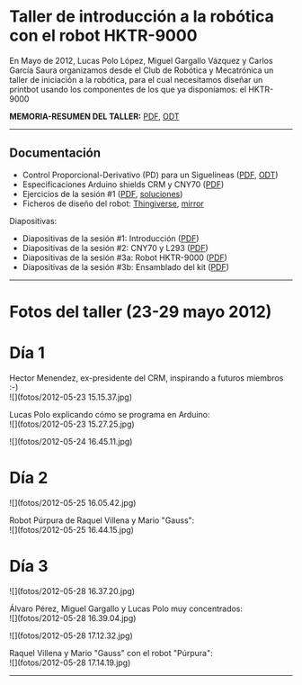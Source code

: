 # Taller de introducción a la robótica con el robot HKTR-9000

En Mayo de 2012, Lucas Polo López, Miguel Gargallo Vázquez y Carlos García Saura organizamos desde el Club de Robótica y Mecatrónica un taller de iniciación a la robótica, para el cual necesitamos diseñar un printbot usando los componentes de los que ya disponíamos: el HKTR-9000  

**MEMORIA-RESUMEN DEL TALLER:** [PDF](MEMORIA_ResumenTallerArduino2012.pdf), [ODT](MEMORIA_ResumenTallerArduino2012.odt)  

----------





Documentación
--

* Control Proporcional-Derivativo (PD) para un Siguelineas ([PDF](Control_PD_Siguelineas.pdf), [ODT](Control_PD_Siguelineas.odt))  
* Especificaciones Arduino shields CRM y CNY70 ([PDF](Especificaciones_shields_CRM_y_CNY70.pdf))  
* Ejercicios de la sesión #1 ([PDF](taller_arduino_2012_Ejercicios_S1.pdf), [soluciones](soluciones))  
* Ficheros de diseño del robot: [Thingiverse](http://www.thingiverse.com/thing:23593), [mirror](https://github.com/carlosgs/carlosgs-designs/tree/master/Arduino-based-printbot-HKTR-9000)

Diapositivas:  

* Diapositivas de la sesión #1: Introducción ([PDF](taller_arduino_2012_sesion_1_introduccion.pdf))  
* Diapositivas de la sesión #2: CNY70 y L293 ([PDF](taller_arduino_2012_sesion_2_CNY70yL293.pdf))  
* Diapositivas de la sesión #3a: Robot HKTR-9000 ([PDF](taller_arduino_2012_sesion_3a_HKTR-9000.pdf))  
* Diapositivas de la sesión #3b: Ensamblado del kit ([PDF](taller_arduino_2012_sesion_3b_ensambladoKit.pdf))  






----------

# Fotos del taller (23-29 mayo 2012)

# Día 1

Hector Menendez, ex-presidente del CRM, inspirando a futuros miembros :-)  
![](fotos/2012-05-23 15.15.37.jpg)  

Lucas Polo explicando cómo se programa en Arduino:  
![](fotos/2012-05-23 15.27.25.jpg)  

![](fotos/2012-05-24 16.45.11.jpg)  


# Día 2
![](fotos/2012-05-25 16.05.42.jpg)  

Robot Púrpura de Raquel Villena y Mario "Gauss":  
![](fotos/2012-05-25 16.44.15.jpg)  


# Día 3
![](fotos/2012-05-28 16.37.20.jpg)  

Álvaro Pérez, Miguel Gargallo y Lucas Polo muy concentrados:  
![](fotos/2012-05-28 16.39.04.jpg)  

![](fotos/2012-05-28 17.12.32.jpg)  

Raquel Villena y Mario "Gauss" con el robot "Púrpura":  
![](fotos/2012-05-28 17.14.19.jpg)  


----------


